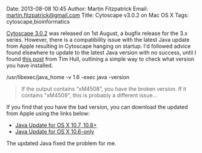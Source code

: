 Date: 2013-08-08 10:45
Author: Martin Fitzpatrick
Email: martin.fitzpatrick@gmail.com
Title: Cytoscape v3.0.2 on Mac OS X
Tags: cytoscape,bioinformatics

[Cytoscape 3.0.2](http://cytoscape.org/releasenotes.html) was released on 1st August, a bugfix release for the 3.x series. However, there is a compatibility issue with the latest Java update from Apple resulting in Cytoscape hanging on startup. I'd followed advice found elsewhere to update to the latest Java version with no success, until I found [this post](https://groups.google.com/d/msg/cytoscape-discuss/3iCDXQ4lOTM/arovMUx0_DAJ) from Tim Hull, outlining a simple way to check what version you have installed.

  /usr/libexec/java_home -v 1.6 -exec java -version

> If the output contains “xM4508”, you have the broken
> version. If it contains "xM4509", this is probably a
> different issue...

If you find that you have the bad version, you can download the updated from Apple using the links below:

* [Java Update for OS X 10.7, 10.8+](http://support.apple.com/kb/DL1572)
* [Java Update for OS X 10.6-only](http://support.apple.com/kb/DL1573)

The updated Java fixed the problem for me.